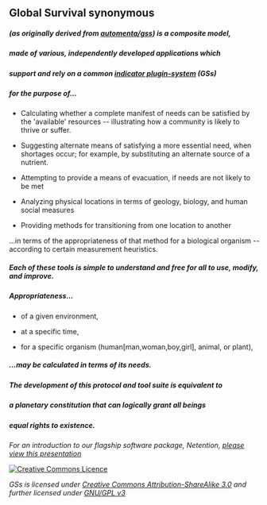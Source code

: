 ## Global Survival synonymous
##### (as originally derived from [automenta/gss](http://github.com/automenta/gss)) is a composite model,
##### made of various, independently developed applications which 
##### support and rely on a common [indicator plugin-system](http://groups.google.com/forum/#!topic/global-survival/Ojw4KXNzTZ4) (GSs) 
##### for the purpose of...

 * Calculating whether a complete manifest of needs can be satisfied by the 'available' resources -- illustrating how a community is likely to thrive or suffer.

 * Suggesting alternate means of satisfying a more essential need, when shortages occur; for example, by substituting an alternate source of a nutrient.

 * Attempting to provide a means of evacuation, if needs are not likely to be met

 * Analyzing physical locations in terms of geology, biology, and human social measures

 * Providing methods for transitioning from one location to another

...in terms of the appropriateness of that method for a biological organism -- according to certain measurement heuristics.

##### Each of these tools is simple to understand and free for all to use, modify, and improve.


##### Appropriateness...

  * of a given environment,

  * at a specific time,

  * for a specific organism (human[man,woman,boy,girl], animal, or plant),

##### ...may be calculated in terms of its needs.

##### The development of this protocol and tool suite is equivalent to 
##### a planetary constitution that can logically grant all beings 
##### equal rights to existence.

*For an introduction to our flagship software package, Netention, [please view this presentation ](http://www.slideshare.net/helenefinidori/introduction-to-netention)*

[![Creative Commons Licence](http://i.creativecommons.org/l/by-sa/3.0/nz/88x31.png)](http://creativecommons.org/licenses/by-sa/3.0/nz/deed.en_GB) 

*GSs is licensed under [Creative Commons Attribution-ShareAlike 3.0](http://creativecommons.org/licenses/by-sa/3.0/) and further licensed under [GNU/GPL v3](LICENSE.txt)*

